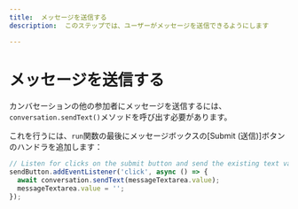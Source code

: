 ```yaml
---
title:  メッセージを送信する
description:  このステップでは、ユーザーがメッセージを送信できるようにします

---
```


メッセージを送信する
==========

カンバセーションの他の参加者にメッセージを送信するには、`conversation.sendText()`メソッドを呼び出す必要があります。

これを行うには、`run`関数の最後にメッセージボックスの[Submit (送信)]ボタンのハンドラを追加します：

```javascript
// Listen for clicks on the submit button and send the existing text value
sendButton.addEventListener('click', async () => {
  await conversation.sendText(messageTextarea.value);
  messageTextarea.value = '';
});
```

